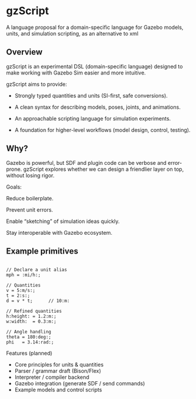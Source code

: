 # gzScript
A language proposal for a domain-specific language for Gazebo models, units, and simulation scripting, as an alternative to xml

Overview
--------
gzScript is an experimental DSL (domain-specific language) designed to make working with Gazebo Sim easier and more intuitive. 

gzScript aims to provide:

* Strongly typed quantities and units (SI-first, safe conversions).

* A clean syntax for describing models, poses, joints, and animations.

* An approachable scripting language for simulation experiments.

* A foundation for higher-level workflows (model design, control, testing).

Why?
----
Gazebo is powerful, but SDF and plugin code can be verbose and error-prone.
gzScript explores whether we can design a friendlier layer on top, without losing rigor.

Goals:

Reduce boilerplate.

Prevent unit errors.

Enable “sketching” of simulation ideas quickly.

Stay interoperable with Gazebo ecosystem.

Example primitives 
--------------------
```

// Declare a unit alias
mph = :mi/h:;

// Quantities
v = 5:m/s:;
t = 2:s:;
d = v * t;      // 10:m:

// Refined quantities
h:height: = 1.2:m:;
w:width:  = 0.3:m:;

// Angle handling
theta = 180:deg:;
phi   = 3.14:rad:;
```
Features (planned)
- Core principles for units & quantities
- Parser / grammar draft (Bison/Flex)
- Interpreter / compiler backend
- Gazebo integration (generate SDF / send commands)
- Example models and control scripts
